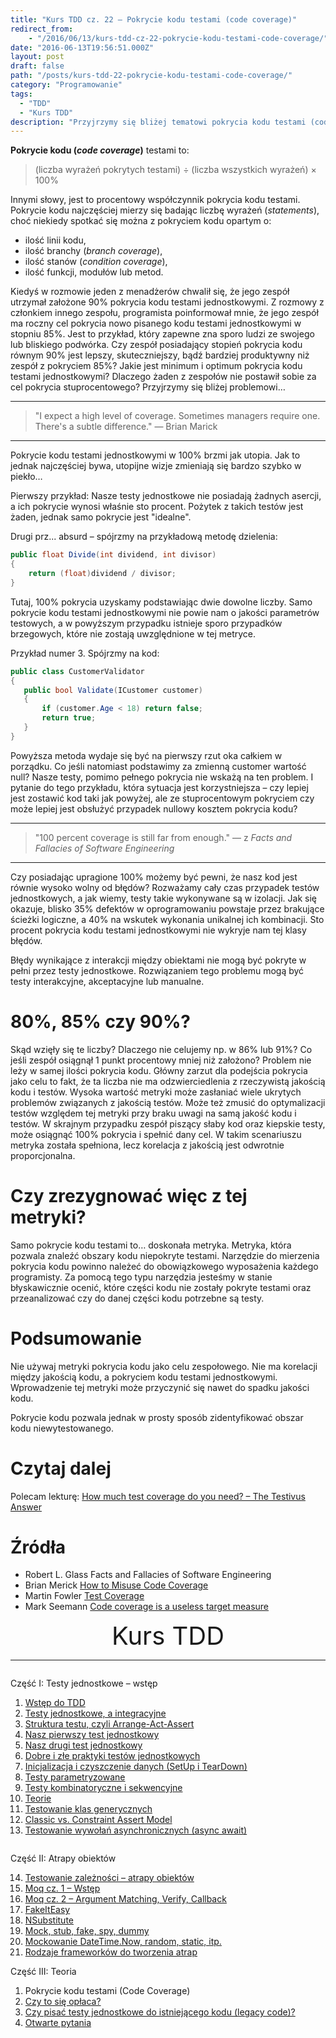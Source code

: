 ```yaml
---
title: "Kurs TDD cz. 22 — Pokrycie kodu testami (code coverage)"
redirect_from:
    - "/2016/06/13/kurs-tdd-cz-22-pokrycie-kodu-testami-code-coverage/"
date: "2016-06-13T19:56:51.000Z"
layout: post
draft: false
path: "/posts/kurs-tdd-22-pokrycie-kodu-testami-code-coverage/"
category: "Programowanie"
tags:
  - "TDD"
  - "Kurs TDD"
description: "Przyjrzymy się bliżej tematowi pokrycia kodu testami (code coverage)."
---
```


**Pokrycie kodu (_code coverage_)** testami to:

> (liczba wyrażeń pokrytych testami) ÷ (liczba wszystkich wyrażeń) × 100%

Innymi słowy, jest to procentowy współczynnik pokrycia kodu testami. Pokrycie kodu najczęściej mierzy się badając liczbę wyrażeń (_statements_), choć niekiedy spotkać się można z pokryciem kodu opartym o:

- ilość linii kodu,
- ilość branchy (_branch coverage_), 
- ilość stanów (_condition coverage_),
- ilość funkcji, modułów lub metod.

Kiedyś w rozmowie jeden z menadżerów chwalił się, że jego zespół utrzymał założone 90% pokrycia kodu testami jednostkowymi. Z rozmowy z członkiem innego zespołu, programista poinformował mnie, że jego zespół ma roczny cel pokrycia nowo pisanego kodu testami jednostkowymi w stopniu 85%. Jest to przykład, który zapewne zna sporo ludzi ze swojego lub bliskiego podwórka. Czy zespół posiadający stopień pokrycia kodu równym 90% jest lepszy, skuteczniejszy, bądź bardziej produktywny niż zespół z pokryciem 85%? Jakie jest minimum i optimum pokrycia kodu testami jednostkowymi? Dlaczego żaden z zespołów nie postawił sobie za cel pokrycia stuprocentowego? Przyjrzymy się bliżej problemowi…

---

> "I expect a high level of coverage. Sometimes managers require one. There's a subtle difference." — Brian Marick

---

Pokrycie kodu testami jednostkowymi w 100% brzmi jak utopia. Jak to jednak najczęściej bywa, utopijne wizje zmieniają się bardzo szybko w piekło…

Pierwszy przykład: Nasze testy jednostkowe nie posiadają żadnych asercji, a ich pokrycie wynosi właśnie sto procent. Pożytek z takich testów jest żaden, jednak samo pokrycie jest "idealne".

Drugi prz... absurd – spójrzmy na przykładową metodę dzielenia:

```csharp
public float Divide(int dividend, int divisor)
{
    return (float)dividend / divisor;
}
```

 Tutaj, 100% pokrycia uzyskamy podstawiając dwie dowolne liczby. Samo pokrycie kodu testami jednostkowymi nie powie nam o jakości parametrów testowych, a w powyższym przypadku istnieje sporo przypadków brzegowych, które nie zostają uwzględnione w tej metryce.
 
 Przykład numer 3. Spójrzmy na kod:
 
 ```csharp
public class CustomerValidator
{
    public bool Validate(ICustomer customer)
    {
        if (customer.Age < 18) return false;
        return true;
    }
}
```

 Powyższa metoda wydaje się być na pierwszy rzut oka całkiem w porządku. Co jeśli natomiast podstawimy za zmienną customer wartość null? Nasze testy, pomimo pełnego pokrycia nie wskażą na ten problem. I pytanie do tego przykładu, która sytuacja jest korzystniejsza – czy lepiej jest zostawić kod taki jak powyżej, ale ze stuprocentowym pokryciem czy może lepiej jest obsłużyć przypadek nullowy kosztem pokrycia kodu?

---

> "100 percent coverage is still far from enough." — z _Facts and Fallacies of Software Engineering_

---

Czy posiadając upragione 100% możemy być pewni, że nasz kod jest równie wysoko wolny od błędów? Rozważamy cały czas przypadek testów jednostkowych, a jak wiemy, testy takie wykonywane są w izolacji. Jak się okazuje, blisko 35% defektów w oprogramowaniu powstaje przez brakujące ścieżki logiczne, a 40% na wskutek wykonania unikalnej ich kombinacji. Sto procent pokrycia kodu testami jednostkowymi nie wykryje nam tej klasy błędów.

Błędy wynikające z interakcji między obiektami nie mogą być pokryte w pełni przez testy jednostkowe. Rozwiązaniem tego problemu mogą być testy interakcyjne, akceptacyjne lub manualne.

# 80%, 85% czy 90%?

Skąd wzięły się te liczby? Dlaczego nie celujemy np. w 86% lub 91%? Co jeśli zespół osiągnął 1 punkt procentowy mniej niż założono? Problem nie leży w samej ilości pokrycia kodu. Główny zarzut dla podejścia pokrycia jako celu to fakt, że ta liczba nie ma odzwierciedlenia z rzeczywistą jakością kodu i testów. Wysoka wartość metryki może zasłaniać wiele ukrytych problemów związanych z jakością testów. Może też zmusić do optymalizacji testów względem tej metryki przy braku uwagi na samą jakość kodu i testów. W skrajnym przypadku zespół piszący słaby kod oraz kiepskie testy, może osiągnąć 100% pokrycia i spełnić dany cel. W takim scenariuszu metryka została spełniona, lecz korelacja z jakością jest odwrotnie proporcjonalna.

# Czy zrezygnować więc z tej metryki?

Samo pokrycie kodu testami to… doskonała metryka. Metryka, która pozwala znaleźć obszary kodu niepokryte testami. Narzędzie do mierzenia pokrycia kodu powinno należeć do obowiązkowego wyposażenia każdego programisty. Za pomocą tego typu narzędzia jesteśmy w stanie błyskawicznie ocenić, które części kodu nie zostały pokryte testami oraz przeanalizować czy do danej części kodu potrzebne są testy.

# Podsumowanie

Nie używaj metryki pokrycia kodu jako celu zespołowego. Nie ma korelacji między jakością kodu, a pokryciem kodu testami jednostkowymi. Wprowadzenie tej metryki może przyczynić się nawet do spadku jakości kodu.

Pokrycie kodu pozwala jednak w prosty sposób zidentyfikować obszar kodu niewytestowanego.

# Czytaj dalej

Polecam lekturę: [How much test coverage do you need? – The Testivus Answer](http://www.developertesting.com/archives/month200705/20070504-000425.html)

# Źródła

*   Robert L. Glass Facts and Fallacies of Software Engineering
*   Brian Merick [How to Misuse Code Coverage](http://www.exampler.com/testing-com/writings/coverage.pdf)
*   Martin Fowler [Test Coverage](http://martinfowler.com/bliki/TestCoverage.html)
*   Mark Seemann [Code coverage is a useless target measure](http://blog.ploeh.dk/2015/11/16/code-coverage-is-a-useless-target-measure/)


<!-- tdd-course-infobox-start -->
<div class="boxBorder">

<div style="text-align: center; font-size: 40px">Kurs TDD</div>

----

<div class="row">
<div class="column">

Część I: Testy jednostkowe – wstęp

1. [Wstęp do TDD](/posts/kurs-tdd-1-wstep/)
2. [Testy jednostkowe, a integracyjne](/posts/kurs-tdd-2-testy-jednostkowe-a-testy-integracyjne/)
3. [Struktura testu, czyli Arrange-Act-Assert](/posts/kurs-tdd-3-struktura-test-czyli-arrange-act-assert)
4. [Nasz pierwszy test jednostkowy](/posts/kurs-tdd-4-nasz-pierwszy-test-jednostkowy)
5. [Nasz drugi test jednostkowy](/posts/kurs-tdd-5-nasz-drugi-test-jednostkowy)
6. [Dobre i złe praktyki testów jednostkowych](/posts/kurs-tdd-6-dobre-i-zle-praktyki-testow-jednostkowych)
7. [Inicjalizacja i czyszczenie danych (SetUp i TearDown)](/posts/kurs-tdd-7-inicjalizacja-i-czyszczenie-danych-setup-i-teardown/)
8. [Testy parametryzowane](/posts/kurs-tdd-8-testy-parametryzowane)
9. [Testy kombinatoryczne i sekwencyjne](/posts/kurs-tdd-9-testy-kombinatoryczne-i-sekwencyjne)
10. [Teorie](/posts/kurs-tdd-10-teorie)
11. [Testowanie klas generycznych](/posts/kurs-tdd-11-testowanie-klas-generycznych)
12. [Classic vs. Constraint Assert Model](/posts/kurs-tdd-12-classic-vs-constraint-assert-model)
13. [Testowanie wywołań asynchronicznych (async await)](/posts/kurs-tdd-13-testowanie-wywolan-asynchronicznych-async-await)

</div>

<div class="column">

Część II: Atrapy obiektów

14. [Testowanie zależności – atrapy obiektów](/posts/kurs-tdd-14-testowanie-zaleznosci-atrapy-obiektow)
2. [Moq cz. 1 – Wstęp](/posts/kurs-tdd-15-wstep-do-moq)
3. [Moq cz. 2 – Argument Matching, Verify, Callback](/posts/kurs-tdd-16-zaawansowane-techniki-moq-argument-matching-verify-callback)
4. [FakeItEasy](/posts/kurs-tdd-17-fakeiteasy)
5. [NSubstitute](/posts/kurs-tdd-18-nsubstitute)
6. [Mock, stub, fake, spy, dummy](/posts/kurs-tdd-19-mock-stub-fake-spy-dummy)
7. [Mockowanie DateTime.Now, random, static, itp.](/posts/kurs-tdd-20-mockowanie-datetime-now-random-static-itp)
8. [Rodzaje frameworków do tworzenia atrap](/posts/kurs-tdd-21-rodzaje-frameworkow-do-tworzenia-atrap/)

Część III: Teoria

1.  Pokrycie kodu testami (Code Coverage)
2. [Czy to się opłaca?](/posts/kurs-tdd-23-czy-to-sie-oplaca/)
3. [Czy pisać testy jednostkowe do istniejącego kodu (legacy code)?](/posts/kurs-tdd-24-czy-pisac-testy-jednostkowe-do-istniejacego-kodu-legacy-code/)
4. [Otwarte pytania](/posts/kurs-tdd-25-otwarte-pytania/)

</div>
</div>
</div>
<!-- tdd-course-infobox-end -->